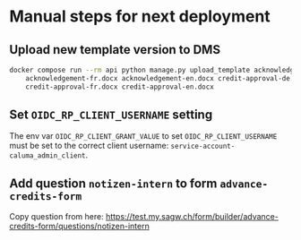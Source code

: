 # Manual steps for next deployment

## Upload new template version to DMS

```bash
docker compose run --rm api python manage.py upload_template acknowledgement-de.docx \
    acknowledgement-fr.docx acknowledgement-en.docx credit-approval-de.docx \
    credit-approval-fr.docx credit-approval-en.docx
   ```

## Set `OIDC_RP_CLIENT_USERNAME` setting

The env var `OIDC_RP_CLIENT_GRANT_VALUE` to set `OIDC_RP_CLIENT_USERNAME` must be set to
the correct client username: `service-account-caluma_admin_client`.

## Add question `notizen-intern` to form `advance-credits-form`
Copy question from here: https://test.my.sagw.ch/form/builder/advance-credits-form/questions/notizen-intern
